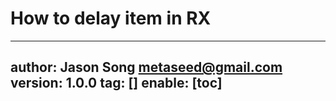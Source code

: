 # How to delay item in RX
---
author: Jason Song <metaseed@gmail.com>
version: 1.0.0
tag: []
enable: [toc]
---

